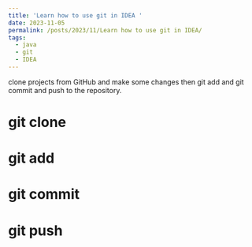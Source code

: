 ```yaml
---
title: 'Learn how to use git in IDEA '
date: 2023-11-05
permalink: /posts/2023/11/Learn how to use git in IDEA/
tags:
  - java
  - git
  - IDEA
---
```


clone projects from GitHub and make some changes then git add and git commit and push to the repository.

git clone
======

git add 
======

git commit
======

git push
======
